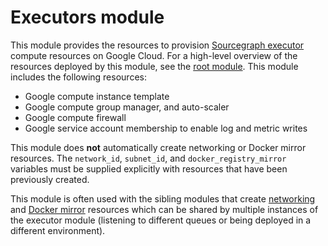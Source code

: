 # Executors module

This module provides the resources to provision [Sourcegraph executor](https://docs.sourcegraph.com/admin/executors) compute resources on Google Cloud. For a high-level overview of the resources deployed by this module, see the [root module](https://registry.terraform.io/modules/sourcegraph/executors/google/0.0.22). This module includes the following resources:

- Google compute instance template
- Google compute group manager, and auto-scaler
- Google compute firewall
- Google service account membership to enable log and metric writes

This module does **not** automatically create networking or Docker mirror resources. The `network_id`, `subnet_id`, and `docker_registry_mirror` variables must be supplied explicitly with resources that have been previously created.

This module is often used with the sibling modules that create [networking](https://registry.terraform.io/modules/sourcegraph/executors/google/0.0.22/submodules/networking) and [Docker mirror](https://registry.terraform.io/modules/sourcegraph/executors/google/0.0.22/submodules/docker-mirror) resources which can be shared by multiple instances of the executor module (listening to different queues or being deployed in a different environment).
